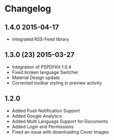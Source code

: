 Changelog
==================

## 1.4.0 2015-04-17

 - integrated RSS-Feed library

## 1.3.0 (23) 2015-03-27
 
 - Integration of PSPDFKit 1.0.4
 - Fixed broken language Switcher
 - Material Design update
 - Corrected toolbar styling in preview activity

## 1.2.0
 
 - Added Push Notification Support
 - Added Google Analytics
 - Added Multi Language Support for Documents
 - Added Login and Permissions
 - Fixed an issue with downloading Cover Images

